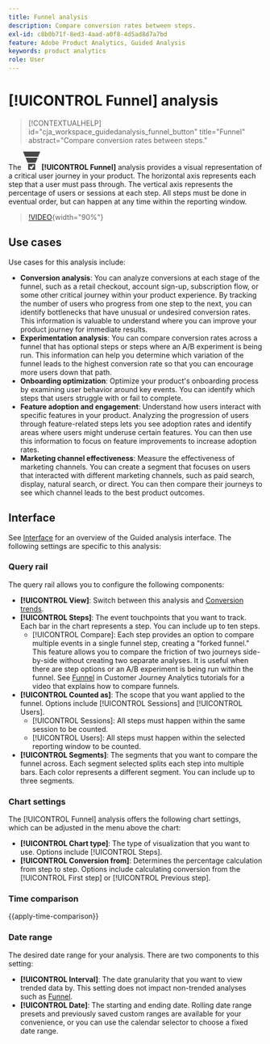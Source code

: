 ```yaml
---
title: Funnel analysis
description: Compare conversion rates between steps.
exl-id: c8b0b71f-8ed3-4aad-a0f8-4d5ad8d7a7bd
feature: Adobe Product Analytics, Guided Analysis
keywords: product analytics
role: User
---
```

# [!UICONTROL Funnel] analysis

<!-- markdownlint-disable MD034 -->

>[!CONTEXTUALHELP]
>id="cja_workspace_guidedanalysis_funnel_button"
>title="Funnel"
>abstract="Compare conversion rates between steps."

<!-- markdownlint-enable MD034 -->

The ![ConversionFunnel](/help/assets/icons/ConversionFunnel.svg)**[!UICONTROL Funnel]** analysis provides a visual representation of a critical user journey in your product. The horizontal axis represents each step that a user must pass through. The vertical axis represents the percentage of users or sessions at each step. All steps must be done in eventual order, but can happen at any time within the reporting window.

>[!VIDEO](https://video.tv.adobe.com/v/3421663/?learn=on){width="90%"}

## Use cases

Use cases for this analysis include:

* **Conversion analysis**: You can analyze conversions at each stage of the funnel, such as a retail checkout, account sign-up, subscription flow, or some other critical journey within your product experience. By tracking the number of users who progress from one step to the next, you can identify bottlenecks that have unusual or undesired conversion rates. This information is valuable to understand where you can improve your product journey for immediate results.
* **Experimentation analysis**: You can compare conversion rates across a funnel that has optional steps or steps where an A/B experiment is being run. This information can help you determine which variation of the funnel leads to the highest conversion rate so that you can encourage more users down that path.
* **Onboarding optimization**: Optimize your product's onboarding process by examining user behavior around key events. You can identify which steps that users struggle with or fail to complete.
* **Feature adoption and engagement**: Understand how users interact with specific features in your product. Analyzing the progression of users through feature-related steps lets you see adoption rates and identify areas where users might underuse certain features. You can then use this information to focus on feature improvements to increase adoption rates.
* **Marketing channel effectiveness**: Measure the effectiveness of marketing channels. You can create a segment that focuses on users that interacted with different marketing channels, such as paid search, display, natural search, or direct. You can then compare their journeys to see which channel leads to the best product outcomes.

## Interface

See [Interface](../overview.md#interface) for an overview of the Guided analysis interface. The following settings are specific to this analysis:

### Query rail

The query rail allows you to configure the following components:

* **[!UICONTROL View]**: Switch between this analysis and [Conversion trends](conversion-trends.md).
* **[!UICONTROL Steps]**: The event touchpoints that you want to track. Each bar in the chart represents a step. You can include up to ten steps.
  * [!UICONTROL Compare]: Each step provides an option to compare multiple events in a single funnel step, creating a "forked funnel." This feature allows you to compare the friction of two journeys side-by-side without creating two separate analyses. It is useful when there are step options or an A/B experiment is being run within the funnel. See [Funnel](https://experienceleague.adobe.com/en/docs/customer-journey-analytics-learn/tutorials/guided-analysis/funnel) in Customer Journey Analytics tutorials for a video that explains how to compare funnels.
* **[!UICONTROL Counted as]**: The scope that you want applied to the funnel. Options include [!UICONTROL Sessions] and [!UICONTROL Users].
  * [!UICONTROL Sessions]: All steps must happen within the same session to be counted.
  * [!UICONTROL Users]: All steps must happen within the selected reporting window to be counted.
* **[!UICONTROL Segments]**: The segments that you want to compare the funnel across. Each segment selected splits each step into multiple bars. Each color represents a different segment. You can include up to three segments.

### Chart settings

The [!UICONTROL Funnel] analysis offers the following chart settings, which can be adjusted in the menu above the chart:

* **[!UICONTROL Chart type]**: The type of visualization that you want to use. Options include [!UICONTROL Steps].
* **[!UICONTROL Conversion from]**: Determines the percentage calculation from step to step. Options include calculating conversion from the [!UICONTROL First step] or [!UICONTROL Previous step].

### Time comparison

{{apply-time-comparison}}



### Date range

The desired date range for your analysis. There are two components to this setting:

* **[!UICONTROL Interval]**: The date granularity that you want to view trended data by. This setting does not impact non-trended analyses such as [Funnel](funnel.md). 
* **[!UICONTROL Date]**: The starting and ending date. Rolling date range presets and previously saved custom ranges are available for your convenience, or you can use the calendar selector to choose a fixed date range.

<!--
## Example

See below for an example of the analysis.

![Funnel time compare](../assets/funnel-compare.png)

-->
